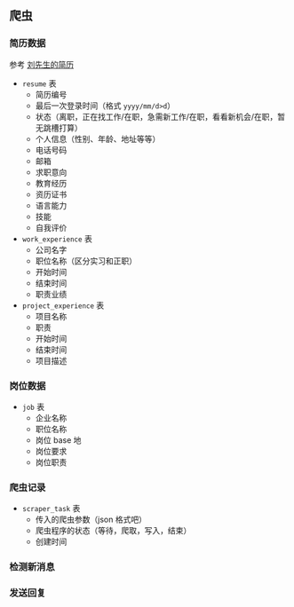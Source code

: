 ## 爬虫

### 简历数据
参考 [刘先生的简历](https://h.liepin.com/resume/showresumedetail/?res_id_encode=8de19b659cedL951b50714c17&sss=a9c81935562fc5666abbde568d78594d&sScene=cdvfs45er6&hjobId=63160459&sfrom=hpc_recom_hp&head_id=ZWvZJhdoQVQv9lXNiGQ2OQhXdJ7UyXXW&headId=ZWvZJhdoQVQv9lXNiGQ2OQhXdJ7UyXXW&encryptResId=e7ac2be5651d23c1b0b363ad5c8723503e85abc4884e8c496247f9bc15db831c&pgRef=h_pc_home_page%3Ah_pc_home_hp_res_listcard%408de19b659cedL951b50714c17%3A2%3A6fa8a00d-1225-421b-a843-c28460436b10#resume-detail-job-exp-info)

- `resume` 表
  - 简历编号
  - 最后一次登录时间（格式 `yyyy/mm/d>d`）
  - 状态（离职，正在找工作/在职，急需新工作/在职，看看新机会/在职，暂无跳槽打算）
  - 个人信息（性别、年龄、地址等等）
  - 电话号码
  - 邮箱
  - 求职意向
  - 教育经历
  - 资历证书
  - 语言能力
  - 技能
  - 自我评价
- `work_experience` 表
  - 公司名字
  - 职位名称（区分实习和正职）
  - 开始时间
  - 结束时间
  - 职责业绩
- `project_experience` 表
  - 项目名称
  - 职责
  - 开始时间
  - 结束时间
  - 项目描述

### 岗位数据
- `job` 表
  - 企业名称
  - 职位名称
  - 岗位 base 地
  - 岗位要求
  - 岗位职责

### 爬虫记录
- `scraper_task` 表
  - 传入的爬虫参数（json 格式吧）
  - 爬虫程序的状态（等待，爬取，写入，结束）
  - 创建时间

### 检测新消息

### 发送回复